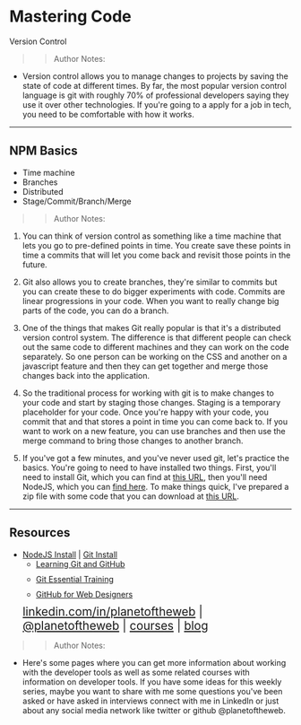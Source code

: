 <!-- .slide: data-state="title" -->

# Mastering Code
Version Control

>>Author Notes:
- Version control allows you to manage changes to projects by saving the state of code at different times. By far, the most popular version control language is git with roughly 70% of professional developers saying they use it over other technologies. If you're going to a apply for a job in tech, you need to be comfortable with how it works.

---

## NPM Basics

<ul>
  <li class="fragment">Time machine</li>
  <li class="fragment">Branches</li>
  <li class="fragment">Distributed</li>
  <li class="fragment">Stage/Commit/Branch/Merge</li>
</ul>

>>Author Notes:

1. You can think of version control as something like a time machine that lets you go to pre-defined points in time. You create save these points in time a commits that will let you come back and revisit those points in the future.

1. Git also allows you to create branches, they're similar to commits but you can create these to do bigger experiments with code. Commits are linear progressions in your code. When you want to really change big parts of the code, you can do a branch.

1. One of the things that makes Git really popular is that it's a distributed version control system. The difference is that different people can check out the same code to different machines and they can work on the code separately. So one person can be working on the CSS and another on a javascript feature and then they can get together and merge those changes back into the application.

1. So the traditional process for working with git is to make changes to your code and start by staging those changes. Staging is a temporary placeholder for your code. Once you're happy with your code, you commit that and that stores a point in time you can come back to. If you want to work on a new feature, you can use branches and then use the merge command to bring those changes to another branch.

1. If you've got a few minutes, and you've never used git, let's practice the basics. You're going to need to have installed two things. First, you'll need to install Git, which you can find at [this URL](https://git-scm.com), then you'll need NodeJS, which you can [find here](https://nodejs.org/en). To make things quick, I've prepared a zip file with some code that you can download at [this URL]().

---
## Resources
<ul>
  <li><a href="https://nodejs.org/en/">NodeJS Install</a> | <a href="https://git-scm.com/">Git Install</a></li>
  <li style="list-style: none;">
    <ul>
      <li style="margin-bottom: 10px"><a href="https://www.linkedin.com/learning/learning-git-and-github">Learning Git and GitHub</a></li>
      <li style="margin-bottom: 10px"><a href="https://www.linkedin.com/learning/git-essential-training">Git Essential Training</a></li>
      <li style="margin-bottom: 10px"><a href="https://www.linkedin.com/learning/github-for-web-designers">GitHub for Web Designers</a></li>
    </ul>
  <li style="list-style: none; font-size: 1.3rem;"><a href="hhttps://www.linkedin.com/in/planetoftheweb">linkedin.com/in/planetoftheweb</a> | <a href="https://www.twitter.com/planetoftheweb">@planetoftheweb</a> | <a href="https://www.linkedin.com/learning/instructors/ray-villalobos">courses</a> | <a href="https://raybo.org">blog</a></li>
</ul>

>> Author Notes:
- Here's some pages where you can get more information about working with the developer tools as well as some related courses with information on developer tools. If you have some ideas for this weekly series, maybe you want to share with me some questions you've been asked or have asked in interviews connect with me in LinkedIn or just about any social media network like twitter or github @planetoftheweb.
